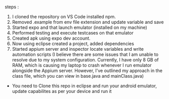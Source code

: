 steps :
1. I cloned the repository on VS Code installed npm.
2. Removed .example from env file extension and update variable and save
3. Started expo and that launch emulator (installed on my machine)
4. Performed testing and execute testcases on that emulator
5. Created apk using expo dev account.
6. Now using eclipse created a project, added dependencies
7. Started appium server and inspector locate variables and write automation scripts (I believe there are some issues that I am unable to resolve due to my system configuration. Currently, I have only 8 GB of RAM, which is causing my laptop to crash whenever I run emulator alongside the Appium server. However, I've outlined my approach in the class file, which you can view in base.java and mainClass.java)

- You need to Clone this repo in eclipse and run your android emulator, update capabilites as per your device and run it
